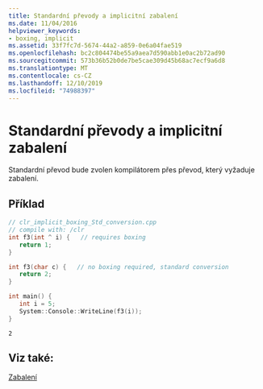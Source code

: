 ```yaml
---
title: Standardní převody a implicitní zabalení
ms.date: 11/04/2016
helpviewer_keywords:
- boxing, implicit
ms.assetid: 33f7fc7d-5674-44a2-a859-0e6a04fae519
ms.openlocfilehash: bc2c804474be55a9aea7d590abb1e0ac2b72ad90
ms.sourcegitcommit: 573b36b52b0de7be5cae309d45b68ac7ecf9a6d8
ms.translationtype: MT
ms.contentlocale: cs-CZ
ms.lasthandoff: 12/10/2019
ms.locfileid: "74988397"
---
```

# <a name="standard-conversions-and-implicit-boxing"></a>Standardní převody a implicitní zabalení

Standardní převod bude zvolen kompilátorem přes převod, který vyžaduje zabalení.

## <a name="example"></a>Příklad

```cpp
// clr_implicit_boxing_Std_conversion.cpp
// compile with: /clr
int f3(int ^ i) {   // requires boxing
   return 1;
}

int f3(char c) {   // no boxing required, standard conversion
   return 2;
}

int main() {
   int i = 5;
   System::Console::WriteLine(f3(i));
}
```

```Output
2
```

## <a name="see-also"></a>Viz také:

[Zabalení](../extensions/boxing-cpp-component-extensions.md)
